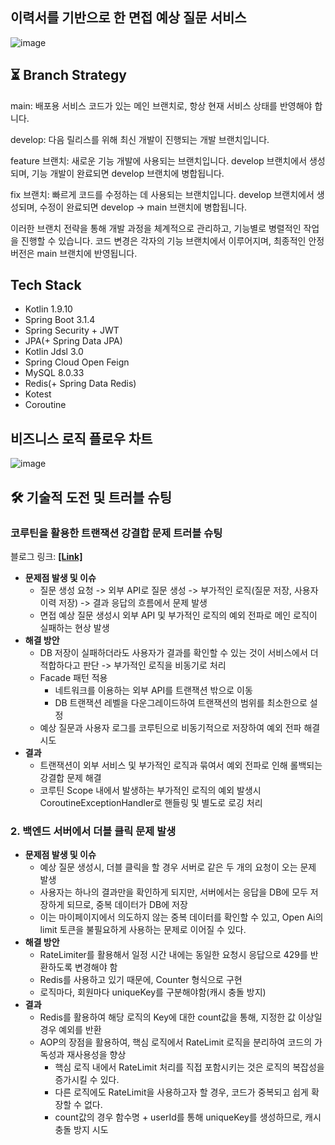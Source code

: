 ## 이력서를 기반으로 한 면접 예상 질문 서비스
![image](https://github.com/Resumarble/Resumarble-Backend/assets/93868431/bfef20b9-235a-4eba-9030-1a536b0ab38a)

## ⏳ Branch Strategy

main: 배포용 서비스 코드가 있는 메인 브랜치로, 항상 현재 서비스 상태를 반영해야 합니다.

develop: 다음 릴리스를 위해 최신 개발이 진행되는 개발 브랜치입니다.

feature 브랜치: 새로운 기능 개발에 사용되는 브랜치입니다. develop 브랜치에서 생성되며, 기능 개발이 완료되면 develop 브랜치에 병합됩니다.

fix 브랜치: 빠르게 코드를 수정하는 데 사용되는 브랜치입니다. develop 브랜치에서 생성되며, 수정이 완료되면 develop -> main 브랜치에 병합됩니다.

이러한 브랜치 전략을 통해 개발 과정을 체계적으로 관리하고, 기능별로 병렬적인 작업을 진행할 수 있습니다. 코드 변경은 각자의 기능 브랜치에서 이루어지며, 최종적인 안정 버전은 main 브랜치에 반영됩니다.


## Tech Stack

- Kotlin 1.9.10
- Spring Boot 3.1.4
- Spring Security + JWT
- JPA(+ Spring Data JPA)
- Kotlin Jdsl 3.0
- Spring Cloud Open Feign
- MySQL 8.0.33
- Redis(+ Spring Data Redis)
- Kotest
- Coroutine

## 비즈니스 로직 플로우 차트

![image](https://github.com/Resumarble/Resumarble-Backend/assets/93868431/93a1c481-bdc9-4c46-be09-824cc827381a)

## **🛠️** 기술적 도전 및 트러블 슈팅

### **코루틴을 활용한 트랜잭션 강결합 문제 트러블 슈팅**

블로그 링크: **[[Link]](https://waveofmymind.github.io/posts/about-coroutine/)**

- **문제점 발생 및 이슈**
    - 질문 생성 요청 -> 외부 API로 질문 생성 -> 부가적인 로직(질문 저장, 사용자 이력 저장) -> 결과 응답의 흐름에서 문제 발생
    - 면접 예상 질문 생성시 외부 API 및 부가적인 로직의 예외 전파로 메인 로직이 실패하는 현상 발생
- **해결 방안**
    - DB 저장이 실패하더라도 사용자가 결과를 확인할 수 있는 것이 서비스에서 더 적합하다고 판단 -> 부가적인 로직을 비동기로 처리
    - Facade 패턴 적용
        - 네트워크를 이용하는 외부 API를 트랜잭션 밖으로 이동
        - DB 트랜잭션 레벨을 다운그레이드하여 트랜잭션의 범위를 최소한으로 설정
    - 예상 질문과 사용자 로그를 코루틴으로 비동기적으로 저장하여 예외 전파 해결 시도
- **결과**
    - 트랜잭션이 외부 서비스 및 부가적인 로직과 묶여서 예외 전파로 인해 롤백되는 강결합 문제 해결
    - 코루틴 Scope 내에서 발생하는 부가적인 로직의 예외 발생시 CoroutineExceptionHandler로 핸들링 및 별도로 로깅 처리
 
### 2. 백엔드 서버에서 더블 클릭 문제 발생

- **문제점 발생 및 이슈**
    - 예상 질문 생성시, 더블 클릭을 할 경우 서버로 같은 두 개의 요청이 오는 문제 발생
    - 사용자는 하나의 결과만을 확인하게 되지만, 서버에서는 응답을 DB에 모두 저장하게 되므로, 중복 데이터가 DB에 저장
    - 이는 마이페이지에서 의도하지 않는 중복 데이터를 확인할 수 있고, Open Ai의 limit 토큰을 불필요하게 사용하는 문제로 이어질 수 있다.
- **해결 방안**
    - RateLimiter를 활용해서 일정 시간 내에는 동일한 요청시 응답으로 429를 반환하도록 변경해야 함
    - Redis를 사용하고 있기 때문에, Counter 형식으로 구현
    - 로직마다, 회원마다 uniqueKey를 구분해야함(캐시 충돌 방지)
- **결과**
    - Redis를 활용하여 해당 로직의 Key에 대한 count값을 통해, 지정한 값 이상일 경우 예외를 반환
    - AOP의 장점을 활용하여, 핵심 로직에서 RateLimit 로직을 분리하여 코드의 가독성과 재사용성을 향상
        - 핵심 로직 내에서 RateLimit 처리를 직접 포함시키는 것은 로직의 복잡성을 증가시킬 수 있다.
        - 다른 로직에도 RateLimit을 사용하고자 할 경우, 코드가 중복되고 쉽게 확장할 수 없다.
        - count값의 경우 함수명 + userId를 통해 uniqueKey를 생성하므로, 캐시 충돌 방지 시도

